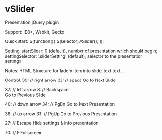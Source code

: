 vSlider
=======

Presentation jQuery plugin

Support: IE8+, Webkit, Gecko

Quick start:
$(function(){
	$(selector).vSlider();
});

Setting:
startSlider:     0 (default), number of presentation which should begin;
settingSelector: '.sliderSetting' (default), selector to the presentation settings

Notes:
HTML Structure for fadeIn item into slide:
<tag class="hideItemContainer">
  <tag class="hide">
  text
  </tag>
  <tag class="hide">
  text
  </tag>
  ...
</tag>

Control:
39: // right arrow
32: // space
   Go to Next Slide
   
37: // left arrow
8: //  Backspace					
	 Go to Previous Slide

40: // down arrow
34: // PgDn
   Go to Next Presentation

38: // up arrow
33: // PgUp
	 Go to Previous Presentation
					
27: // Escape
	 Hide settings & info presentation
					
70: // F 
	 Fullscreen
